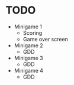 # TODO
- Minigame 1
  - Scoring
  - Game over screen
- Minigame 2
  - GDD
- Minigame 3
  - GDD
- Minigame 4
  - GDD
